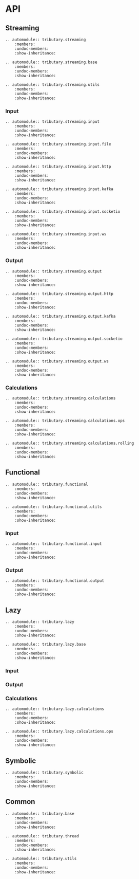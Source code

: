 # API

## Streaming

```eval_rst
.. automodule:: tributary.streaming
    :members:
    :undoc-members:
    :show-inheritance:
```

```eval_rst
.. automodule:: tributary.streaming.base
    :members:
    :undoc-members:
    :show-inheritance:
```

```eval_rst
.. automodule:: tributary.streaming.utils
    :members:
    :undoc-members:
    :show-inheritance:
```

### Input


```eval_rst
.. automodule:: tributary.streaming.input
    :members:
    :undoc-members:
    :show-inheritance:
```

```eval_rst
.. automodule:: tributary.streaming.input.file
    :members:
    :undoc-members:
    :show-inheritance:
```

```eval_rst
.. automodule:: tributary.streaming.input.http
    :members:
    :undoc-members:
    :show-inheritance:
```

```eval_rst
.. automodule:: tributary.streaming.input.kafka
    :members:
    :undoc-members:
    :show-inheritance:
```

```eval_rst
.. automodule:: tributary.streaming.input.socketio
    :members:
    :undoc-members:
    :show-inheritance:
```

```eval_rst
.. automodule:: tributary.streaming.input.ws
    :members:
    :undoc-members:
    :show-inheritance:
```

### Output


```eval_rst
.. automodule:: tributary.streaming.output
    :members:
    :undoc-members:
    :show-inheritance:
```

```eval_rst
.. automodule:: tributary.streaming.output.http
    :members:
    :undoc-members:
    :show-inheritance:
```

```eval_rst
.. automodule:: tributary.streaming.output.kafka
    :members:
    :undoc-members:
    :show-inheritance:
```

```eval_rst
.. automodule:: tributary.streaming.output.socketio
    :members:
    :undoc-members:
    :show-inheritance:
```

```eval_rst
.. automodule:: tributary.streaming.output.ws
    :members:
    :undoc-members:
    :show-inheritance:
```


### Calculations


```eval_rst
.. automodule:: tributary.streaming.calculations
    :members:
    :undoc-members:
    :show-inheritance:
```

```eval_rst
.. automodule:: tributary.streaming.calculations.ops
    :members:
    :undoc-members:
    :show-inheritance:
```

```eval_rst
.. automodule:: tributary.streaming.calculations.rolling
    :members:
    :undoc-members:
    :show-inheritance:
```


## Functional

```eval_rst
.. automodule:: tributary.functional
    :members:
    :undoc-members:
    :show-inheritance:
```

```eval_rst
.. automodule:: tributary.functional.utils
    :members:
    :undoc-members:
    :show-inheritance:
```

### Input


```eval_rst
.. automodule:: tributary.functional.input
    :members:
    :undoc-members:
    :show-inheritance:
```

### Output


```eval_rst
.. automodule:: tributary.functional.output
    :members:
    :undoc-members:
    :show-inheritance:
```

## Lazy


```eval_rst
.. automodule:: tributary.lazy
    :members:
    :undoc-members:
    :show-inheritance:
```

```eval_rst
.. automodule:: tributary.lazy.base
    :members:
    :undoc-members:
    :show-inheritance:
```

### Input


### Output


### Calculations


```eval_rst
.. automodule:: tributary.lazy.calculations
    :members:
    :undoc-members:
    :show-inheritance:
```


```eval_rst
.. automodule:: tributary.lazy.calculations.ops
    :members:
    :undoc-members:
    :show-inheritance:
```


## Symbolic


```eval_rst
.. automodule:: tributary.symbolic
    :members:
    :undoc-members:
    :show-inheritance:
```

## Common

```eval_rst
.. automodule:: tributary.base
    :members:
    :undoc-members:
    :show-inheritance:
```

```eval_rst
.. automodule:: tributary.thread
    :members:
    :undoc-members:
    :show-inheritance:
```

```eval_rst
.. automodule:: tributary.utils
    :members:
    :undoc-members:
    :show-inheritance:
```